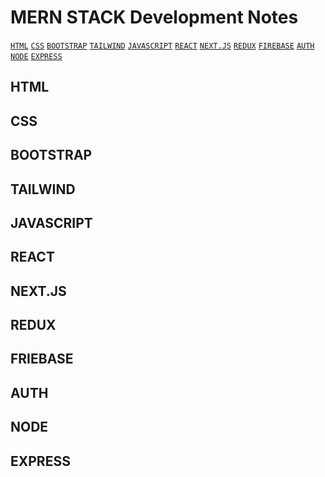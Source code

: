 # MERN STACK Development Notes 

[`HTML`](https://github.com/Tanvir1407/mern-stack-notes#html)  [`CSS`](https://github.com/Tanvir1407/mern-stack-notes#css) [`BOOTSTRAP`](https://github.com/Tanvir1407/mern-stack-notes#bootstrap)  [`TAILWIND`](https://github.com/Tanvir1407/mern-stack-notes#tailwind)  [`JAVASCRIPT`](https://github.com/Tanvir1407/mern-stack-notes#javascript) [`REACT`](https://github.com/Tanvir1407/mern-stack-notes#react) [`NEXT.JS`](https://github.com/Tanvir1407/mern-stack-notes#nextjs) [`REDUX`](https://github.com/Tanvir1407/mern-stack-notes#redux) [`FIREBASE`](https://github.com/Tanvir1407/mern-stack-notes#friebase) [`AUTH`](https://github.com/Tanvir1407/mern-stack-notes#auth) [`NODE`](https://github.com/Tanvir1407/mern-stack-notes#node) [`EXPRESS`](https://github.com/Tanvir1407/mern-stack-notes#express) 

## HTML
## CSS
## BOOTSTRAP
## TAILWIND
## JAVASCRIPT
## REACT
## NEXT.JS
## REDUX
## FRIEBASE
## AUTH
## NODE
## EXPRESS
